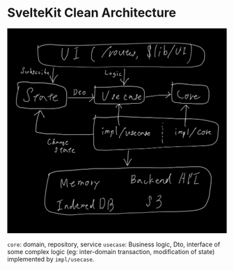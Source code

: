 # SvelteKit Clean Architecture

![Architecture](/static/architecture.png)

`core`: domain, repository, service
`usecase`: Business logic, Dto, interface of some complex logic (eg: inter-domain transaction, modification of state) implemented by `impl/usecase`.